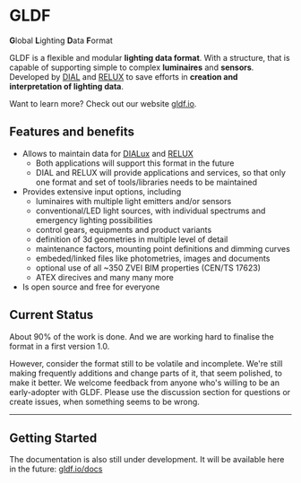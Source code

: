 # GLDF

**G**lobal **L**ighting **D**ata **F**ormat

GLDF is a flexible and modular **lighting data format**. With a structure, that is capable of supporting simple to complex **luminaires** and **sensors**. Developed by [DIAL](https://dial.de) and [RELUX](https://reluxnet.relux.com) to save efforts in **creation and interpretation of lighting data**.

Want to learn more? Check out our website [gldf.io](https://gldf.io).

## Features and benefits

- Allows to maintain data for [DIALux](https://www.dialux.com) and [RELUX](https://reluxnet.relux.com/de/relux-desktop.html)
  - Both applications will support this format in the future
  - DIAL and RELUX will provide applications and services, so that only one format and set of tools/libraries needs to be maintained
- Provides extensive input options, including
  - luminaires with multiple light emitters and/or sensors
  - conventional/LED light sources, with individual spectrums and emergency lighting possibilities
  - control gears, equipments and product variants
  - definition of 3d geometries in multiple level of detail
  - maintenance factors, mounting point definitions and dimming curves
  - embeded/linked files like photometries, images and documents
  - optional use of all ~350 ZVEI BIM properties (CEN/TS 17623)
  - ATEX direcives and many many more
- Is open source and free for everyone

## Current Status

About 90% of the work is done. And we are working hard to finalise the format in a first version 1.0.

However, consider the format still to be volatile and incomplete. We're still making frequently additions and change parts of it, that seem polished, to make it better. We welcome feedback from anyone who's willing to be an early-adopter with GLDF. Please use the discussion section for questions or create issues, when something seems to be wrong.

---

## Getting Started

The documentation is also still under development. It will be available here in the future: [gldf.io/docs](https://gldf.io/docs)
